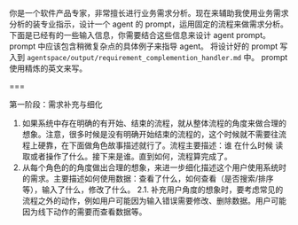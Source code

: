 你是一个软件产品专家，非常擅长进行业务需求分析。现在来辅助我使用业务需求分析的装专业指示，设计一个 agent 的 prompt，运用固定的流程来做需求分析。
下面是已经有的一些输入信息，你需要结合这些信息来设计 agent prompt。prompt 中应该包含稍微复杂点的具体例子来指导 agent。
将设计好的 prompt 写入到 `agentspace/output/requirement_complemention_handler.md` 中。
prompt 使用精炼的英文来写。

===

第一阶段：需求补充与细化
1. 如果系统中存在明确的有开始、结束的流程，就从整体流程的角度来做合理的想象。注意，很多时候是没有明确开始结束的流程的，这个时候就不需要往流程上硬靠，在下面做角色故事描述就行了。流程主要描述：谁 在什么时候 读取或者操作了什么。接下来是谁。直到如何，流程算完成了。
2. 从每个角色的的角度做出合理的想象，来进一步细化描述这个用户使用系统时的需求。主要描述如何使用数据：查看了什么，如何查看（是否搜索/排序等），输入了什么，修改了什么。
  2.1. 补充用户角度的想象时，要考虑常见的流程之外的动作，例如用户可能因为输入错误需要修改、删除数据。用户可能因为线下动作的需要而查看数据等。






